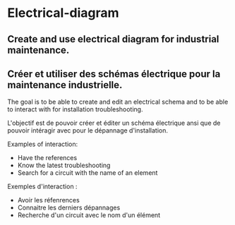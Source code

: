 # Electrical-diagram
## Create and use electrical diagram for industrial maintenance.

## Créer et utiliser des schémas électrique pour la maintenance industrielle.

The goal is to be able to create and edit an electrical schema and to be able to interact with for installation troubleshooting.

L'objectif est de pouvoir créer et éditer un schéma électrique ansi que de pouvoir intéragir avec pour le dépannage d'installation.

Examples of interaction:
- Have the references
- Know the latest troubleshooting
- Search for a circuit with the name of an element

Exemples d'interaction :
- Avoir les réfenrences
- Connaitre les derniers dépannages
- Recherche d'un circuit avec le nom d'un élément
